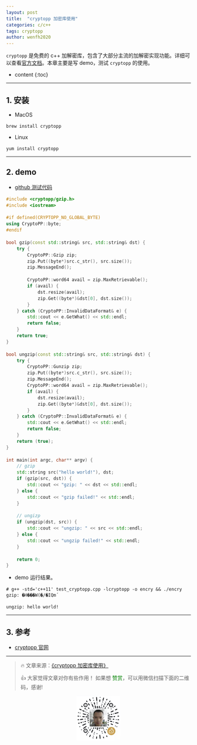 ```yaml
---
layout: post
title:  "cryptopp 加密库使用"
categories: c/c++
tags: cryptopp
author: wenfh2020
---
```


`cryptopp` 是免费的 c++ 加解密库，包含了大部分主流的加解密实现功能。详细可以查看[官方文档](https://www.cryptopp.com/)。本章主要是写 demo，测试 `cryptopp` 的使用。



* content
{:toc}

---

## 1. 安装

* MacOS

```shell
brew install cryptopp
```

* Linux

```shell
yum install cryptopp
```

---

## 2. demo

* [github 测试代码](https://github.com/wenfh2020/c_test/blob/master/normal/test_cryptopp.cpp)

```c++
#include <cryptopp/gzip.h>
#include <iostream>

#if defined(CRYPTOPP_NO_GLOBAL_BYTE)
using CryptoPP::byte;
#endif

bool gzip(const std::string& src, std::string& dst) {
    try {
        CryptoPP::Gzip zip;
        zip.Put((byte*)src.c_str(), src.size());
        zip.MessageEnd();

        CryptoPP::word64 avail = zip.MaxRetrievable();
        if (avail) {
            dst.resize(avail);
            zip.Get((byte*)&dst[0], dst.size());
        }
    } catch (CryptoPP::InvalidDataFormat& e) {
        std::cout << e.GetWhat() << std::endl;
        return false;
    }
    return true;
}

bool ungzip(const std::string& src, std::string& dst) {
    try {
        CryptoPP::Gunzip zip;
        zip.Put((byte*)src.c_str(), src.size());
        zip.MessageEnd();
        CryptoPP::word64 avail = zip.MaxRetrievable();
        if (avail) {
            dst.resize(avail);
            zip.Get((byte*)&dst[0], dst.size());
        }
    } catch (CryptoPP::InvalidDataFormat& e) {
        std::cout << e.GetWhat() << std::endl;
        return false;
    }
    return (true);
}

int main(int argc, char** argv) {
    // gzip
    std::string src("hello world!"), dst;
    if (gzip(src, dst)) {
        std::cout << "gzip: " << dst << std::endl;
    } else {
        std::cout << "gzip failed!" << std::endl;
    }

    // ungizp
    if (ungzip(dst, src)) {
        std::cout << "ungzip: " << src << std::endl;
    } else {
        std::cout << "ungzip failed!" << std::endl;
    }

    return 0;
}
```

* demo 运行结果。

```shell
# g++ -std='c++11' test_cryptopp.cpp -lcryptopp -o encry && ./encry
gzip: �H���W(�/�IQm´

ungzip: hello world!
```

---

## 3. 参考

* [cryptopp 官网](https://www.cryptopp.com/)

---

> 🔥 文章来源：[《cryptopp 加密库使用》](https://wenfh2020.com/2020/08/11/cryptopp/)
>
> 👍 大家觉得文章对你有些作用！ 如果想 <font color=green>赞赏</font>，可以用微信扫描下面的二维码，感谢!
<div align=center><img src="/images/2020-08-06-15-49-47.png" width="120"/></div>
